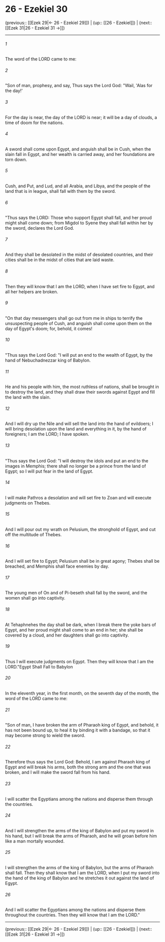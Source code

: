 # 26 - Ezekiel 30

(previous:: [[Ezek 29|← 26 - Ezekiel 29]]) | (up:: [[26 - Ezekiel]]) | (next:: [[Ezek 31|26 - Ezekiel 31 →]])

***


###### 1 
The word of the LORD came to me: 

###### 2 
"Son of man, prophesy, and say, Thus says the Lord God: "Wail, 'Alas for the day!' 

###### 3 
For the day is near, the day of the LORD is near; it will be a day of clouds, a time of doom for the nations. 

###### 4 
A sword shall come upon Egypt, and anguish shall be in Cush, when the slain fall in Egypt, and her wealth is carried away, and her foundations are torn down. 

###### 5 
Cush, and Put, and Lud, and all Arabia, and Libya, and the people of the land that is in league, shall fall with them by the sword. 

###### 6 
"Thus says the LORD: Those who support Egypt shall fall, and her proud might shall come down; from Migdol to Syene they shall fall within her by the sword, declares the Lord God. 

###### 7 
And they shall be desolated in the midst of desolated countries, and their cities shall be in the midst of cities that are laid waste. 

###### 8 
Then they will know that I am the LORD, when I have set fire to Egypt, and all her helpers are broken. 

###### 9 
"On that day messengers shall go out from me in ships to terrify the unsuspecting people of Cush, and anguish shall come upon them on the day of Egypt's doom; for, behold, it comes! 

###### 10 
"Thus says the Lord God: "I will put an end to the wealth of Egypt, by the hand of Nebuchadnezzar king of Babylon. 

###### 11 
He and his people with him, the most ruthless of nations, shall be brought in to destroy the land, and they shall draw their swords against Egypt and fill the land with the slain. 

###### 12 
And I will dry up the Nile and will sell the land into the hand of evildoers; I will bring desolation upon the land and everything in it, by the hand of foreigners; I am the LORD; I have spoken. 

###### 13 
"Thus says the Lord God: "I will destroy the idols and put an end to the images in Memphis; there shall no longer be a prince from the land of Egypt; so I will put fear in the land of Egypt. 

###### 14 
I will make Pathros a desolation and will set fire to Zoan and will execute judgments on Thebes. 

###### 15 
And I will pour out my wrath on Pelusium, the stronghold of Egypt, and cut off the multitude of Thebes. 

###### 16 
And I will set fire to Egypt; Pelusium shall be in great agony; Thebes shall be breached, and Memphis shall face enemies by day. 

###### 17 
The young men of On and of Pi-beseth shall fall by the sword, and the women shall go into captivity. 

###### 18 
At Tehaphnehes the day shall be dark, when I break there the yoke bars of Egypt, and her proud might shall come to an end in her; she shall be covered by a cloud, and her daughters shall go into captivity. 

###### 19 
Thus I will execute judgments on Egypt. Then they will know that I am the LORD."Egypt Shall Fall to Babylon 

###### 20 
In the eleventh year, in the first month, on the seventh day of the month, the word of the LORD came to me: 

###### 21 
"Son of man, I have broken the arm of Pharaoh king of Egypt, and behold, it has not been bound up, to heal it by binding it with a bandage, so that it may become strong to wield the sword. 

###### 22 
Therefore thus says the Lord God: Behold, I am against Pharaoh king of Egypt and will break his arms, both the strong arm and the one that was broken, and I will make the sword fall from his hand. 

###### 23 
I will scatter the Egyptians among the nations and disperse them through the countries. 

###### 24 
And I will strengthen the arms of the king of Babylon and put my sword in his hand, but I will break the arms of Pharaoh, and he will groan before him like a man mortally wounded. 

###### 25 
I will strengthen the arms of the king of Babylon, but the arms of Pharaoh shall fall. Then they shall know that I am the LORD, when I put my sword into the hand of the king of Babylon and he stretches it out against the land of Egypt. 

###### 26 
And I will scatter the Egyptians among the nations and disperse them throughout the countries. Then they will know that I am the LORD."

***

(previous:: [[Ezek 29|← 26 - Ezekiel 29]]) | (up:: [[26 - Ezekiel]]) | (next:: [[Ezek 31|26 - Ezekiel 31 →]])
